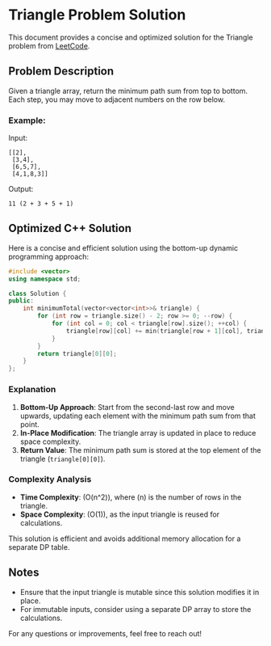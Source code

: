 # Triangle Problem Solution

This document provides a concise and optimized solution for the Triangle problem from [LeetCode](https://leetcode.com/problems/triangle/description/).

## Problem Description
Given a triangle array, return the minimum path sum from top to bottom. Each step, you may move to adjacent numbers on the row below.

### Example:
Input:
```
[[2],
 [3,4],
 [6,5,7],
 [4,1,8,3]]
```
Output:
```
11 (2 + 3 + 5 + 1)
```

## Optimized C++ Solution
Here is a concise and efficient solution using the bottom-up dynamic programming approach:

```cpp
#include <vector>
using namespace std;

class Solution {
public:
    int minimumTotal(vector<vector<int>>& triangle) {
        for (int row = triangle.size() - 2; row >= 0; --row) {
            for (int col = 0; col < triangle[row].size(); ++col) {
                triangle[row][col] += min(triangle[row + 1][col], triangle[row + 1][col + 1]);
            }
        }
        return triangle[0][0];
    }
};
```

### Explanation
1. **Bottom-Up Approach**: Start from the second-last row and move upwards, updating each element with the minimum path sum from that point.
2. **In-Place Modification**: The triangle array is updated in place to reduce space complexity.
3. **Return Value**: The minimum path sum is stored at the top element of the triangle (`triangle[0][0]`).

### Complexity Analysis
- **Time Complexity**: \(O(n^2)\), where \(n\) is the number of rows in the triangle.
- **Space Complexity**: \(O(1)\), as the input triangle is reused for calculations.

This solution is efficient and avoids additional memory allocation for a separate DP table.

## Notes
- Ensure that the input triangle is mutable since this solution modifies it in place.
- For immutable inputs, consider using a separate DP array to store the calculations.

For any questions or improvements, feel free to reach out!
